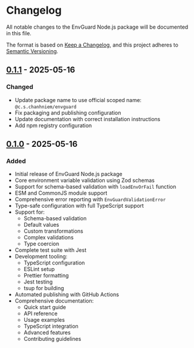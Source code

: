 # Changelog

All notable changes to the EnvGuard Node.js package will be documented in this file.

The format is based on [Keep a Changelog](https://keepachangelog.com/en/1.0.0/),
and this project adheres to [Semantic Versioning](https://semver.org/spec/v2.0.0.html).

## [0.1.1] - 2025-05-16

### Changed
- Update package name to use official scoped name: `@c.s.chanhniem/envguard`
- Fix packaging and publishing configuration
- Update documentation with correct installation instructions
- Add npm registry configuration

## [0.1.0] - 2025-05-16

### Added
- Initial release of EnvGuard Node.js package
- Core environment variable validation using Zod schemas
- Support for schema-based validation with `loadEnvOrFail` function
- ESM and CommonJS module support
- Comprehensive error reporting with `EnvGuardValidationError`
- Type-safe configuration with full TypeScript support
- Support for:
  - Schema-based validation
  - Default values
  - Custom transformations
  - Complex validations
  - Type coercion
- Complete test suite with Jest
- Development tooling:
  - TypeScript configuration
  - ESLint setup
  - Prettier formatting
  - Jest testing
  - tsup for building
- Automated publishing with GitHub Actions
- Comprehensive documentation:
  - Quick start guide
  - API reference
  - Usage examples
  - TypeScript integration
  - Advanced features
  - Contributing guidelines

[0.1.1]: https://github.com/cschanhniem/EnvGuard/releases/tag/v0.1.1
[0.1.0]: https://github.com/cschanhniem/EnvGuard/releases/tag/v0.1.0
